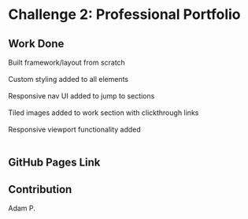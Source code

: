 # Challenge 2: Professional Portfolio

## Work Done
Built framework/layout from scratch </br>
</br>
Custom styling added to all elements </br>
</br>
Responsive nav UI added to jump to sections </br>
</br>
Tiled images added to work section with clickthrough links </br>
</br>
Responsive viewport functionality added </br>
</br>

## GitHub Pages Link

## Contribution
Adam P.
